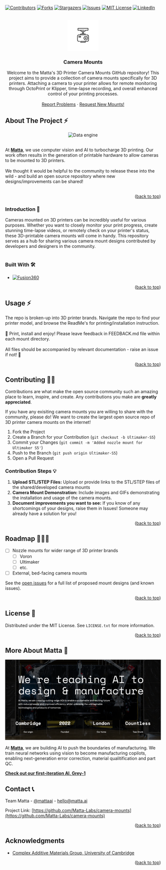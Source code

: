 <!-- Improved compatibility of back to top link: See: https://github.com/othneildrew/Best-README-Template/pull/73 -->
<a name="readme-top"></a>
<!--
*** Thanks for checking out the Best-README-Template. If you have a suggestion
*** that would make this better, please fork the repo and create a pull request
*** or simply open an issue with the tag "enhancement".
*** Don't forget to give the project a star!
*** Thanks again! Now go create something AMAZING! :D
-->



<!-- PROJECT SHIELDS -->
<!--
*** I'm using markdown "reference style" links for readability.
*** Reference links are enclosed in brackets [ ] instead of parentheses ( ).
*** See the bottom of this document for the declaration of the reference variables
*** for contributors-url, forks-url, etc. This is an optional, concise syntax you may use.
*** https://www.markdownguide.org/basic-syntax/#reference-style-links
-->
[![Contributors][contributors-shield]][contributors-url]
[![Forks][forks-shield]][forks-url]
[![Stargazers][stars-shield]][stars-url]
[![Issues][issues-shield]][issues-url]
[![MIT License][license-shield]][license-url]
[![LinkedIn][linkedin-shield]][linkedin-url]



<!-- PROJECT LOGO -->
<br />
<div align="center">
  <a href="https://github.com/Matta-Labs/camera-mounts">
    <img src="images/project-logo.jpg" alt="Logo" width="100" height="100">
  </a>

<h3 align="center">Camera Mounts</h3>

  <p align="center">
    Welcome to the Matta's 3D Printer Camera Mounts GitHub repository! This project aims to provide a collection of camera mounts specifically for 3D printers. Attaching a camera to your printer allows for remote monitoring through OctoPrint or Klipper, time-lapse recording, and overall enhanced control of your printing processes.
    <br />
    <br />
    <a href="https://github.com/Matta-Labs/camera-mounts/issues">Report Problems</a>
    ·
    <a href="https://github.com/Matta-Labs/camera-mounts/issues">Request New Mounts!</a>
  </p>
</div>


<!-- ABOUT THE PROJECT -->
## About The Project ⚡️

<div  align="center" >
  <img src="images/data-engine.gif" alt="Data engine" width="400" height="300">
</div>
<br />

At <a href="https://matta.ai"><strong>Matta</strong></a>, we use computer vision and AI to turbocharge 3D printing. Our work often results in the generation of printable hardware to allow cameras to be mounted to 3D printers.
<br />
<br />
We thought it would be helpful to the community to release these into the wild - and build an open source repository where new designs/improvements can be shared! 
<br />
<br />

<p align="right">(<a href="#readme-top">back to top</a>)</p>

### Introduction 🏁

Cameras mounted on 3D printers can be incredibly useful for various purposes. Whether you want to closely monitor your print progress, create stunning time-lapse videos, or remotely check on your printer's status, these 3D-printable camera mounts will come in handy. This repository serves as a hub for sharing various camera mount designs contributed by developers and designers in the community.
<br /><br />

### Built With 🛠️

* [![Fusion360][Fusion.360]][Fusion-url]

<p align="right">(<a href="#readme-top">back to top</a>)</p>


<!-- USAGE EXAMPLES -->
## Usage ⚡️

The repo is broken-up into 3D printer brands. Navigate the repo to find your printer model, and browse the ReadMe's for printing/installation instruction. 
<br />
<br />
📸 Print, install and enjoy! Please leave feedback in FEEDBACK.md file within each mount directory.
<br />
<br />
All files should be accompanied by relevant documentation - raise an issue if not! 🚩
<p align="right">(<a href="#readme-top">back to top</a>)</p>



<!-- CONTRIBUTING -->
## Contributing 👏🏼

Contributions are what make the open source community such an amazing place to learn, inspire, and create. Any contributions you make are **greatly appreciated**.

If you have any exisiting camera mounts you are willing to share with the community, please do! We want to create the largest open source repo of 3D printer camera mounts on the internet! 

1. Fork the Project
2. Create a Branch for your Contribution (`git checkout -b Ultimaker-S5`)
3. Commit your Changes (`git commit -m 'Added nozzle mount for Ultimaker S5'`)
4. Push to the Branch (`git push origin Ultimaker-S5`)
5. Open a Pull Request

### Contribution Steps 💡

1. **Upload STL/STEP Files:** Upload or provide links to the STL/STEP files of the shared/developed camera mounts
2. **Camera Mount Demonstration:** Include images and GIFs demonstrating the installation and usage of the camera mounts.
3. **Document improvements you want to see:** If you know of any shortcomings of your designs, raise them in Issues! Someone may already have a solution for you!


<p align="right">(<a href="#readme-top">back to top</a>)</p>



<!-- ROADMAP -->
## Roadmap 🚴🏼‍♂️

- [ ] Nozzle mounts for wider range of 3D printer brands
  - [ ] Voron
  - [ ] Ultimaker
  - [ ] etc.
- [ ] External, bed-facing camera mounts

See the [open issues](https://github.com/Matta-Labs/camera-mounts/issues) for a full list of proposed mount designs (and known issues).

<p align="right">(<a href="#readme-top">back to top</a>)</p>



<!-- LICENSE -->
## License 📄

Distributed under the MIT License. See `LICENSE.txt` for more information.

<p align="right">(<a href="#readme-top">back to top</a>)</p>



<!-- MORE ABOUT MATTA -->
## More About Matta 🔷

<div  align="center" >
  <img src="images/matta-about.png" alt="Data engine">
</div>

At <a href="https://matta.ai"><strong>Matta</strong></a>, we are building AI to push the boundaries of manufacturing. We train neural networks using vision to become manufacturing copilots, enabling next-generation error correction, material qualitification and part QC.

<a href="https://matta.ai/greymatta"><strong>Check out our first-iteration AI, Grey-1</strong></a>



<!-- CONTACT -->
## Contact 📞

Team Matta - [@mattaai](https://twitter.com/mattaai) - hello@matta.ai

Project Link: [https://github.com/Matta-Labs/camera-mounts](https://github.com/Matta-Labs/camera-mounts)

<p align="right">(<a href="#readme-top">back to top</a>)</p>



<!-- ACKNOWLEDGMENTS -->
## Acknowledgments

* [Complex Additive Materials Group, University of Cambridge](https://github.com/cam-cambridge)

<p align="right">(<a href="#readme-top">back to top</a>)</p>



<!-- MARKDOWN LINKS & IMAGES -->
<!-- https://www.markdownguide.org/basic-syntax/#reference-style-links -->
[contributors-shield]: https://img.shields.io/github/contributors/Matta-Labs/camera-mounts.svg?style=for-the-badge
[contributors-url]: https://github.com/Matta-Labs/camera-mounts/graphs/contributors
[forks-shield]: https://img.shields.io/github/forks/Matta-Labs/camera-mounts.svg?style=for-the-badge
[forks-url]: https://github.com/Matta-Labs/camera-mounts/network/members
[stars-shield]: https://img.shields.io/github/stars/Matta-Labs/camera-mounts.svg?style=for-the-badge
[stars-url]: https://github.com/Matta-Labs/camera-mounts/stargazers
[issues-shield]: https://img.shields.io/github/issues/Matta-Labs/camera-mounts.svg?style=for-the-badge
[issues-url]: https://github.com/Matta-Labs/camera-mounts/issues
[license-shield]: https://img.shields.io/github/license/Matta-Labs/camera-mounts.svg?style=for-the-badge
[license-url]: https://github.com/Matta-Labs/camera-mounts/blob/master/LICENSE.txt
[linkedin-shield]: https://img.shields.io/badge/-LinkedIn-black.svg?style=for-the-badge&logo=linkedin&colorB=555
[linkedin-url]: https://www.linkedin.com/company/mattaai
[de-gif]: images/data-engine.gif
[Fusion.360]: https://img.shields.io/badge/Autodesk-Fusion%20360-FC6E26?style=for-the-badge&logo=autodesk&logoColor=white
[Fusion-url]: https://autodesk.com/products/fusion360/overview
